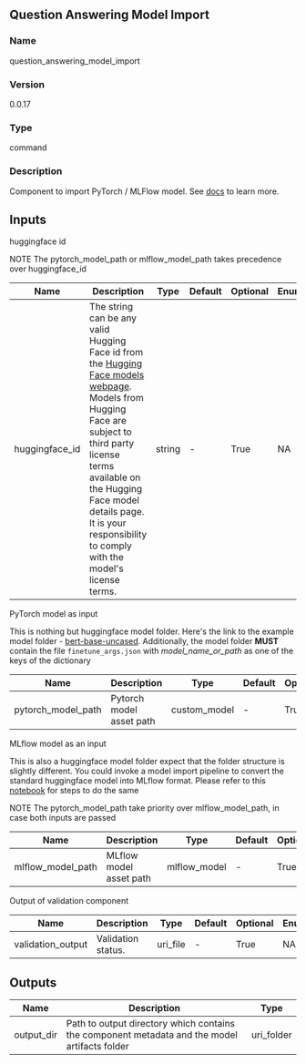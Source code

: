 ## Question Answering Model Import

### Name 

question_answering_model_import

### Version 

0.0.17

### Type 

command

### Description 

Component to import PyTorch / MLFlow model. See [docs](https://aka.ms/azureml/components/question_answering_model_import) to learn more.

## Inputs 

huggingface id

NOTE The pytorch_model_path or mlflow_model_path takes precedence over huggingface_id

| Name           | Description                                                                                                                                                                                                                                                                                                                                               | Type   | Default | Optional | Enum |
| -------------- | --------------------------------------------------------------------------------------------------------------------------------------------------------------------------------------------------------------------------------------------------------------------------------------------------------------------------------------------------------- | ------ | ------- | -------- | ---- |
| huggingface_id | The string can be any valid Hugging Face id from the [Hugging Face models webpage](https://huggingface.co/models?pipeline_tag=question-answering&sort=downloads). Models from Hugging Face are subject to third party license terms available on the Hugging Face model details page. It is your responsibility to comply with the model's license terms. | string | -       | True     | NA   |



PyTorch model as input

This is nothing but huggingface model folder. Here's the link to the example model folder - [bert-base-uncased](https://huggingface.co/bert-base-uncased/tree/main). Additionally, the model folder **MUST** contain the file `finetune_args.json` with *model_name_or_path* as one of the keys of the dictionary

| Name               | Description              | Type         | Default | Optional | Enum |
| ------------------ | ------------------------ | ------------ | ------- | -------- | ---- |
| pytorch_model_path | Pytorch model asset path | custom_model | -       | True     | NA   |



MLflow model as an input

This is also a huggingface model folder expect that the folder structure is slightly different. You could invoke a model import pipeline to convert the standard huggingface model into MLflow format. Please refer to this [notebook](https://aka.ms/azureml-import-model) for steps to do the same

NOTE The pytorch_model_path take priority over mlflow_model_path, in case both inputs are passed

| Name              | Description             | Type         | Default | Optional | Enum |
| ----------------- | ----------------------- | ------------ | ------- | -------- | ---- |
| mlflow_model_path | MLflow model asset path | mlflow_model | -       | True     | NA   |



Output of validation component

| Name              | Description        | Type     | Default | Optional | Enum |
| ----------------- | ------------------ | -------- | ------- | -------- | ---- |
| validation_output | Validation status. | uri_file | -       | True     | NA   |

## Outputs 

| Name       | Description                                                                                   | Type       |
| ---------- | --------------------------------------------------------------------------------------------- | ---------- |
| output_dir | Path to output directory which contains the component metadata and the model artifacts folder | uri_folder |